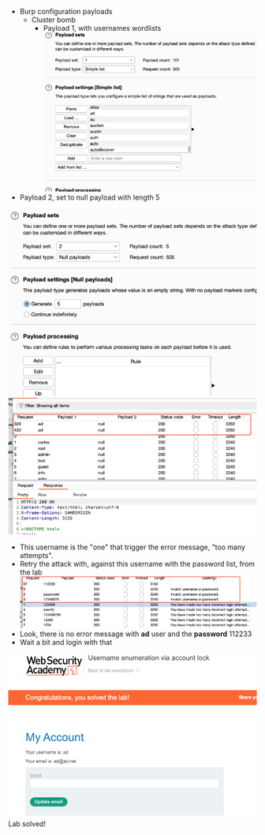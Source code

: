 

- Burp configuration payloads
	- Cluster bomb
		- Payload 1, with  usernames wordlists
![](/static/img/Pasted_image_20231106201404.png)
- Payload 2, set to null payload with length 5

![](/static/img/Pasted_image_20231106201446.png)
![](/static/img/Pasted_image_20231106201617.png)
- This username is the "one" that trigger the error message, "too many attempts".
- Retry the attack with, against this username with the password list, from the lab
![](/static/img/Pasted_image_20231106201958.png)
- Look, there is no error message with **ad** user and the **password** 112233
- Wait a bit and login with that 

![](/static/img/Pasted_image_20231106202142.png)
Lab solved!